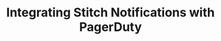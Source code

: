 ---
# -------------------------- #
#      Page & Formatting     #
# -------------------------- #

title: Integrating Stitch Notifications with PagerDuty
permalink: /account-security/notifications/integrate-notifications-with-pagerduty
summary: "Integrate Stitch notifications with PagerDuty using Stitch's Custom email notification list feature."

input: false
layout: tutorial
use-tutorial-sidebar: true

type: "notifications"
weight: 5

enterprise: true
enterprise-cta:
  feature: "The custom notification list "
  title: "{{ site.data.strings.enterprise.title.is-an | prepend: page.enterprise-cta.feature }}"
  copy: "{{ site.data.strings.enterprise.copy.is-an | prepend: page.enterprise-cta.feature | flatify }}"


# -------------------------- #
#   RELATED SIDEBAR LINKS    #
# -------------------------- #

related:
  - title: "Extend Stitch email notificatons"
    link: "{{ link.account.customize-notifications | prepend: site.baseurl }}"

  - title: "Notifications overview"
    link: "{{ link.account.notification-settings | prepend: site.baseurl }}"

  - title: "Notifications reference"
    link: "{{ link.account.notification-reference | prepend: site.baseurl }}"


# -------------------------- #
#       Introduction         #
# -------------------------- #

intro: |
  {% include misc/data-files.html %}

  Using the [Custom email notification list feature]({{ link.account.customize-notifications | prepend: site.baseurl }}), you can integrate Stitch notifications with your [PagerDuty account](https://www.pagerduty.com){:target="new"}.

  In this guide, we'll walk you through integrating your Stitch notifications with PagerDuty using [PagerDuty's email integration feature](https://www.pagerduty.com/docs/guides/email-integration-guide/){:target="new"}.


# -------------------------- #
#        Requirements        #
# -------------------------- #

requirements:
  - item: |
      **A Stitch Enterprise plan.** The Custom email notification list is available only on a Stitch Enterprise plan.
  - item: |
      **An existing PagerDuty account.**


# -------------------------- #
#        Instructions        #
# -------------------------- #

steps:
  - title: "Create a new service in PagerDuty"
    anchor: "create-new-service-in-pagerduty"
    content: |
      1. Sign into your PagerDuty account.
      2. Click **Configuration > Services**.
      3. Click **+ Add Services**.
      4. In the **General Settings** section, enter a **Name** and a **Description**.
      5. In the **Integration Settings** section:
         - **Integration Type** - Click **Integrate via email**.
         - **Integration Email** - Enter the PagerDuty email address that will receive Stitch notifications.
      6. In the **Incident Settings**, **Incident Behavior**, and **Alert Grouping** sections, define what PagerDuty should do when it receives a notification from Stitch.
      7. When finished, click the **Add Service** button.

  - title: "Optional: Configure PagerDuty email management rules"
    anchor: "configure-pagerduty-email-management-rules"
    content: |
      {% for substep in step.substeps %}
      - [Step 2.{{ forloop.index }}: {{ substep.title }}](#{{ substep.anchor }})
      {% endfor %}

    substeps:
      - title: "Configure email filter rules"
        anchor: "configure-email-filter-rules"
        content: |
          PagerDuty supports using regular expressions (regex) to create email filter rules. These rules determine whether an email is accepted or disregarded in PagerDuty. Messages that don't pass the filter(s) are silently discarded.

          This feature can be helpful if there are Stitch notifications that you don't want to trigger PagerDuty incidents.

          For example: If you only want to be notified about [critical data loading errors]({{ link.account.notification-settings | prepend: site.baseurl | append: "#loading-error" }}), you could set up an email rule that matches the subject `We're having trouble writing to your data warehouse`.

          {% capture notification-reference %}
          Use the [email notification reference]({{ link.account.notification-reference | prepend: site.baseurl }}) to help create email filters in PagerDuty.
          {% endcapture %}

          {% include tip.html type="single-line" content=notification-reference %}

          Refer to [PagerDuty's documentation](https://support.pagerduty.com/docs/email-management-filters-and-rules#section-advanced-email-management-extracting-information-with-regular-expressions){:target="new"} for more info and instructions.

      - title: "Configure incident creation settings"
        anchor: "configure-incident-settings"
        content: |
          Using the integration settings in PagerDuty, you can control when new incidents are created in response to email notifications.

          Refer to [PagerDuty's documentation](https://support.pagerduty.com/docs/email-management-filters-and-rules#section-trigger-and-resolve-alerts-with-email-management-rules){:target="new"} for more info and instructions.

  - title: "Add the PagerDuty email address to your Stitch custom notification list"
    anchor: "add-pagerduty-email-to-stitch"
    content: |
      1. Sign into your Stitch account.
      2. Click the {{ app.menu-paths.account-settings }}.
      3. Click the **{{ app.page-names.notification-tab }}** tab.
      4. Click the **Add email** button in the **Custom notification list** section.
      5. In the field that displays, paste the Pagerduty **Integration Email** from [Step 1](#create-new-service-in-pagerduty).
      6. Click the **Save Email** button.
---
